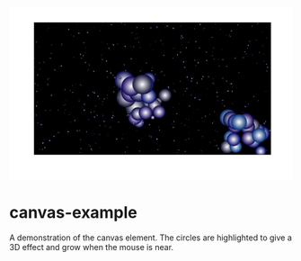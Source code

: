 ![Screenshot](/images/canvas-thumb.jpg)
# canvas-example
A demonstration of the canvas element. The circles are highlighted to give a 3D effect and grow when the mouse is near.

